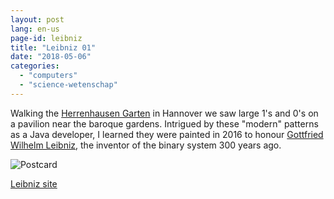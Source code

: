 ```yaml
---
layout: post
lang: en-us
page-id: leibniz
title: "Leibniz 01"
date: "2018-05-06"
categories: 
  - "computers"
  - "science-wetenschap"
---
```


Walking the [Herrenhausen Garten](http://www.herrenhaeuser-gaerten.de) in Hannover we saw large 1's and 0's on a pavilion
near the baroque gardens. Intrigued by these "modern" patterns as a Java developer, I
learned they were painted in 2016 to honour [Gottfried Wilhelm Leibniz](http://leibniz-binary.com), the
inventor of the binary system 300 years ago.

![Postcard](/img/blog/Leibniz-E-01000101-300x212.jpg)

[Leibniz site](http://leibniz-binary.com/binaercode-alphabet)
